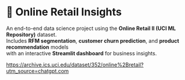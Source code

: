 # 🛒 Online Retail Insights
An end-to-end data science project using the **Online Retail II (UCI ML Repository)** dataset.  
Includes **RFM segmentation**, **customer churn prediction**, and **product recommendation** models  
with an interactive **Streamlit dashboard** for business insights.

https://archive.ics.uci.edu/dataset/352/online%2Bretail?utm_source=chatgpt.com
